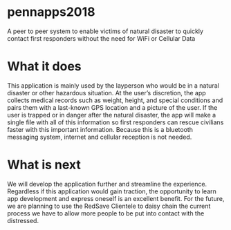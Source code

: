 # pennapps2018
A peer to peer system to enable victims of natural disaster to quickly contact first responders without the need for WiFi or Cellular Data

# What it does
This application is mainly used by the layperson who would be in a natural disaster or other hazardous situation. At the user’s discretion, the app collects medical records such as weight, height, and special conditions and pairs them with a last-known GPS location and a picture of the user. If the user is trapped or in danger after the natural disaster, the app will make a single file with all of this information so first responders can rescue civilians faster with this important information. Because this is a bluetooth messaging system, internet and cellular reception is not needed.

# What is next
We will develop the application further and streamline the experience. Regardless if this application would gain traction, the opportunity to learn app development and express oneself is an excellent benefit. For the future, we are planning to use the RedSave Clientele to daisy chain the current process we have to allow more people to be put into contact with the distressed.
